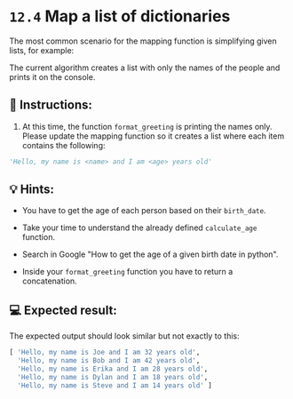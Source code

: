 # `12.4` Map a list of dictionaries

The most common scenario for the mapping function is simplifying given lists, for example:

The current algorithm creates a list with only the names of the people and prints it on the console.

## 📝 Instructions:

1. At this time, the function `format_greeting` is printing the names only. Please update the mapping function so it creates a list where each item contains the following:

```py
'Hello, my name is <name> and I am <age> years old'
```

## 💡 Hints:

+ You have to get the age of each person based on their `birth_date`.

+ Take your time to understand the already defined `calculate_age` function.

+ Search in Google "How to get the age of a given birth date in python".

+ Inside your `format_greeting` function you have to return a concatenation.

## 💻 Expected result:

The expected output should look similar but not exactly to this:

```py
[ 'Hello, my name is Joe and I am 32 years old',
  'Hello, my name is Bob and I am 42 years old',
  'Hello, my name is Erika and I am 28 years old',
  'Hello, my name is Dylan and I am 18 years old',
  'Hello, my name is Steve and I am 14 years old' ]
```
